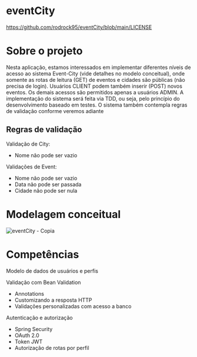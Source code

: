 # eventCity
https://github.com/rodrock95/eventCity/blob/main/LICENSE

# Sobre o projeto
Nesta aplicação, estamos interessados em implementar diferentes níveis de acesso ao sistema Event-City (vide detalhes no  modelo 
conceitual), onde somente as rotas de leitura (GET) de eventos e cidades são públicas (não precisa de login). Usuários CLIENT podem 
também inserir (POST) novos eventos. Os demais acessos são permitidos apenas a usuários ADMIN. A implementação do sistema será feita 
via TDD, ou seja, pelo princípio do desenvolvimento baseado em testes. O sistema também contempla regras de validação conforme veremos
adiante

## Regras de validação

Validação de City:
- Nome não pode ser vazio

Validações de Event:
- Nome não pode ser vazio
- Data não pode ser passada
- Cidade não pode ser nula

# Modelagem conceitual

![eventCity - Copia](https://github.com/rodrock95/eventCity/assets/79290866/ea6f8157-f33a-4787-a766-90dc8b04a163)

# Competências

Modelo de dados de usuários e perfis

Validação com Bean Validation
- Annotations
- Customizando a resposta HTTP
- Validações personalizadas com acesso a banco
  
Autenticação e autorização
- Spring Security
- OAuth 2.0
- Token JWT
- Autorização de rotas por perfil
